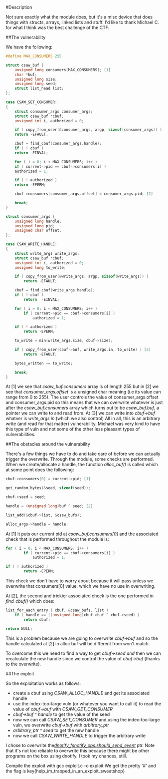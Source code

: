 #Description

Not sure exactly what the module does, but it's a misc device that does things with structs, arrays, linked lists and stuff. I'd like to thank Michael C. for what I think was the best challenge of the CTF.
        
##The vulnerability

We have the following:
```c        
#define MAX_CONSUMERS 255

struct csaw_buf {
    unsigned long consumers[MAX_CONSUMERS]; [1]
    char *buf;
    unsigned long size;
    unsigned long seed;
    struct list_head list;
};
```
```c 
case CSAW_SET_CONSUMER:
{
    struct consumer_args consumer_args;
    struct csaw_buf *cbuf;
    unsigned int i, authorized = 0;

    if ( copy_from_user(&consumer_args, argp, sizeof(consumer_args)) )
    return -EFAULT;

    cbuf = find_cbuf(consumer_args.handle);
    if ( ! cbuf )
    return -EINVAL;

    for ( i = 0; i < MAX_CONSUMERS; i++ )
    if ( current->pid == cbuf->consumers[i] )
    authorized = 1;

    if ( ! authorized )
    return -EPERM;

    cbuf->consumers[consumer_args.offset] = consumer_args.pid; [2]

    break;
}
```
```c
struct consumer_args {
    unsigned long handle;
    unsigned long pid;
    unsigned char offset;
};
```
```c
case CSAW_WRITE_HANDLE:
{
    struct write_args write_args;
    struct csaw_buf *cbuf;
    unsigned int i, authorized = 0;
    unsigned long to_write;

    if ( copy_from_user(&write_args, argp, sizeof(write_args)) )
        return -EFAULT;

    cbuf = find_cbuf(write_args.handle);
    if ( ! cbuf )
        return  -EINVAL;

    for ( i = 0; i < MAX_CONSUMERS; i++ )
        if ( current->pid == cbuf->consumers[i] )
            authorized = 1;

    if ( ! authorized )
        return -EPERM;

    to_write = min(write_args.size, cbuf->size);

    if ( copy_from_user(cbuf->buf, write_args.in, to_write) ) [3]
        return -EFAULT;

    bytes_written += to_write;

    break;
}
```

At [1] we see that *csaw_buf.consumers* array is of length 255 but in [2] we see that *consumer_args.offset* is a unsigned char meaning (i.e its value can range from 0 to 255).
The user controls the value of consumer_args.offset and consumer_args.pid so this means that we can overwrite whatever is just
after the *csaw_buf.consumers* array which turns out to be *csaw_buf.buf*, a pointer we can write to and read from.
At [3] we can write into *cbuf->buf* whatver is *write_args.in* (which we also control)
All in all, this is an arbitrary write (and read for that matter) vulnerability. Michael was very kind to have this type of vuln and not some of the other less pleasant types of vulnerabilities.

##The obstacles around the vulnerability
        
There's a few things we have to do and take care of before we can actually trigger the overwrite.
Through the module, some checks are performed. 
When we create/allocate a handle, the function *alloc_buf()* is called which at some point
does the following:
        
```c
cbuf->consumers[0] = current->pid; [1]

get_random_bytes(&seed, sizeof(seed));

cbuf->seed = seed;

handle = (unsigned long)buf ^ seed; [2]

list_add(&cbuf->list, &csaw_bufs);

alloc_args->handle = handle;
```

At [1] it puts our current pid at *csaw_buf.consumers[0]* and the associated check that is performed 
throughout the module is:

```c       
for ( i = 0; i < MAX_CONSUMERS; i++ )
        if ( current->pid == cbuf->consumers[i] )
            authorized = 1;

if ( ! authorized )
        return -EPERM;
```

This check we don't have to worry about because it will pass unless we overwrite that consumers[0] value, 
which we have no use in overwriting.

At [2], the second and trickier associated check is the one performed in *find_cbuf()* which does:
       
```c
list_for_each_entry ( cbuf, &csaw_bufs, list )
    if ( handle == ((unsigned long)cbuf->buf ^ cbuf->seed) )
        return cbuf;

return NULL; 
```

This is a problem because we are going to overwrite *cbuf->buf* and so the handle calculated at [2] in alloc buf will be different from won't match.

To overcome this we need to find a way to get *cbuf->seed and* then we can recalculate the new handle since we control the value of *cbuf->buf* (thanks to the overwrite).


##The exploit
        
So the exploitation works as follows:
* create a cbuf using *CSAW_ALLOC_HANDLE* and get its associated handle
* use the index-too-large vuln (or whatever you want to call it) to read the value of *cbuf->buf* with *CSAW_GET_CONSUMER*
* *cbuf->buf ^ handle* to get the value of the seed
* now we can call *CSAW_SET_CONSUMER* and using the index-too-large vuln, we overwrite *cbuf->buf* with *arbitrary_ptr*
* *arbitrary_ptr ^ seed* to get the new handle
* now we call *CSAW_WRITE_HANDLE* to trigger the arbitrary write

I chose to overwrite the[*dnotify_fsnotify_ops.should_send_event*](http://lxr.free-electrons.com/source/include/linux/fsnotify_backend.h#L96) ptr. Note that it's not too reliable to overwrite this
because there might be other programs on the box using dnotify. I took my chances, still.
    
Compile the exploit with gcc exploit.c -o exploit
We get the pretty '#' and the flag is key{help_im_trapped_in_an_exploit_sweatshop}
